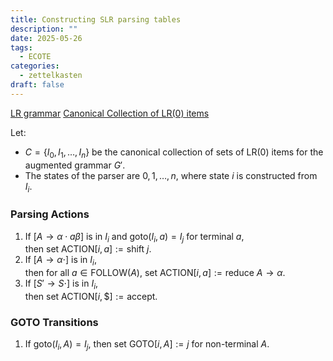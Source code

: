 ```yaml
---
title: Constructing SLR parsing tables
description: ""
date: 2025-05-26
tags:
  - ECOTE
categories:
  - zettelkasten
draft: false
---
```


[LR grammar](LR%20grammar.md)
[Canonical Collection of LR(0) items](Canonical%20Collection%20of%20LR(0)%20items.md)

Let:
- $C = \{ I_0, I_1, \dots, I_n \}$ be the canonical collection of sets of LR(0) items for the augmented grammar $G'$.
- The states of the parser are $0, 1, \dots, n$, where state $i$ is constructed from $I_i$.

### Parsing Actions

1. If $[A \rightarrow \alpha \cdot a \beta]$ is in $I_i$ and $\text{goto}(I_i, a) = I_j$ for terminal $a$,  
   then set $\text{ACTION}[i, a] := \text{shift } j$.
2. If $[A \rightarrow \alpha \cdot]$ is in $I_i$,  
   then for all $a \in \text{FOLLOW}(A)$, set $\text{ACTION}[i, a] := \text{reduce } A \rightarrow \alpha$.
3. If $[S' \rightarrow S \cdot]$ is in $I_i$,  
   then set $\text{ACTION}[i, \$] := \text{accept}$.

### GOTO Transitions

1. If $\text{goto}(I_i, A) = I_j$, then set $\text{GOTO}[i, A] := j$ for non-terminal $A$.
